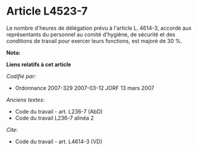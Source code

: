 # Article L4523-7

Le nombre d'heures de délégation prévu à l'article L. 4614-3, accordé aux représentants du personnel au comité d'hygiène, de
sécurité et des conditions de travail pour exercer leurs fonctions, est majoré de 30 %.

**Nota:**



**Liens relatifs à cet article**

_Codifié par_:

  - Ordonnance 2007-329 2007-03-12 JORF 13 mars 2007

_Anciens textes_:

  - Code du travail - art. L236-7 (AbD)
  - Code du travail L236-7 alinéa 2

_Cite_:

  - Code du travail - art. L4614-3 (VD)
